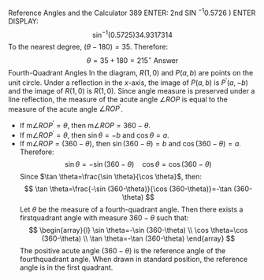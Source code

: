 Reference Angles and the Calculator
389
ENTER: 2nd SIN $^{-1} 0.5726$ ) ENTER
DISPLAY:
$$
\sin ^{-1}(0.5725) 34.9317314
$$
To the nearest degree, $(\theta-180)=35$. Therefore:
$$
\theta=35+180=215^{\circ} \text { Answer }
$$
Fourth-Quadrant Angles
In the diagram, $R(1,0)$ and $P(a, b)$ are points on the unit circle. Under a reflection in the $x$-axis, the image of $P(a, b)$ is $P^{\prime}(a,-b)$ and the image of $R(1,0)$ is $R(1,0)$. Since angle measure is preserved under a line reflection, the measure of the acute angle $\angle R O P$ is equal to the measure of the acute angle $\angle R O P^{\prime}$.
- If $\mathrm{m} \angle R O P^{\prime}=\theta$, then $\mathrm{m} \angle R O P=360-\theta$.
- If $\mathrm{m} \angle R O P^{\prime}=\theta$, then $\sin \theta=-b$ and $\cos \theta=a$.
- If $\mathrm{m} \angle R O P=(360-\theta)$, then $\sin (360-\theta)=b$ and $\cos (360-\theta)=a$.
Therefore:
$$
\sin \theta=-\sin (360-\theta) \quad \cos \theta=\cos (360-\theta)
$$
Since $\tan \theta=\frac{\sin \theta}{\cos \theta}$, then:
$$
\tan \theta=\frac{-\sin (360-\theta)}{\cos (360-\theta)}=-\tan (360-\theta)
$$
Let $\theta$ be the measure of a fourth-quadrant angle. Then there exists a firstquadrant angle with measure $360-\theta$ such that:
$$
\begin{array}{l}
\sin \theta=-\sin (360-\theta) \\
\cos \theta=\cos (360-\theta) \\
\tan \theta=-\tan (360-\theta)
\end{array}
$$
The positive acute angle $(360-\theta)$ is the reference angle of the fourthquadrant angle. When drawn in standard position, the reference angle is in the first quadrant.